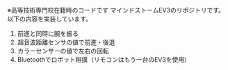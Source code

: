 ※高等技術専門校在籍時のコードです
マインドストームEV3のリポジトリです。
以下の内容を実装しています。

1. 前進と同時に腕を振る
1. 超音波距離センサの値で前進・後退
1. カラーセンサーの値で左右の回転
1. Bluetoothでロボット相撲（リモコンはもう一台のEV3を使用）